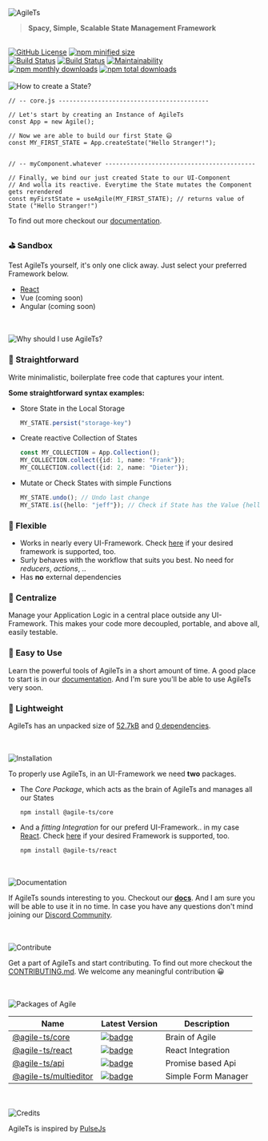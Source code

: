  <img src="https://raw.githubusercontent.com/agile-ts/agile/master/static/header_background.png" alt="AgileTs">
 
 > **Spacy, Simple, Scalable State Management Framework**
 
 <br />

<a href="https://github.com/agile-ts/agile">
  <img src="https://img.shields.io/github/license/agile-ts/agile.svg" alt="GitHub License"/></a>
<a href="https://npm.im/@agile-ts/core">
  <img src="https://img.shields.io/bundlephobia/min/@agile-ts/core.svg" alt="npm minified size"/></a>

<br />

<a href="https://github.com/agile-ts/agile/actions?query=workflow%3ARelease">
   <img src="https://github.com/agile-ts/agile/workflows/Release/badge.svg?style=flat-square" alt="Build Status"/></a>
<a href="https://github.com/agile-ts/agile/actions?query=workflow%3A%22Test+All+Packages%22">
   <img src="https://github.com/agile-ts/agile/workflows/Test%20All%20Packages/badge.svg" alt="Build Status"/></a>
<a href="https://codeclimate.com/github/agile-ts/agile/coverage">
   <img src="https://codeclimate.com/github/agile-ts/agile/badges/gpa.svg" alt="Maintainability"/></a>

<br />

<a href="https://npm.im/@agile-ts/core">
  <img src="https://img.shields.io/npm/dm/@agile-ts/core.svg" alt="npm monthly downloads"/></a>
<a href="https://npm.im/@agile-ts/core">
  <img src="https://img.shields.io/npm/dt/@agile-ts/core.svg" alt="npm total downloads"/></a>
    


<br />


<br />
<img src="https://raw.githubusercontent.com/agile-ts/agile/master/static/how_to_create_state_header.png" alt="How to create a State?"/>

```tsx
// -- core.js ------------------------------------------

// Let's start by creating an Instance of AgileTs
const App = new Agile();

// Now we are able to build our first State 😃
const MY_FIRST_STATE = App.createState("Hello Stranger!");


// -- myComponent.whatever ------------------------------------------

// Finally, we bind our just created State to our UI-Component
// And wolla its reactive. Everytime the State mutates the Component gets rerendered
const myFirstState = useAgile(MY_FIRST_STATE); // returns value of State ("Hello Stranger!")
```
To find out more checkout our [documentation](https://agile-ts.org/docs/installation).

### ⛳️ Sandbox
Test AgileTs yourself, it's only one click away. Just select your preferred Framework below.
- [React](https://codesandbox.io/s/agilets-first-state-f12cz)
- Vue (coming soon)
- Angular (coming soon)


<br />


<br />
<img src="https://raw.githubusercontent.com/agile-ts/agile/master/static/why_should_i_use_agile.png" alt="Why should I use AgileTs?"/>

### 🚅 Straightforward
Write minimalistic, boilerplate free code that captures your intent. 

**Some straightforward syntax examples:**
- Store State in the Local Storage
  ```ts
  MY_STATE.persist("storage-key")
  ```
- Create reactive Collection of States
  ```ts
  const MY_COLLECTION = App.Collection();
  MY_COLLECTION.collect({id: 1, name: "Frank"});
  MY_COLLECTION.collect({id: 2, name: "Dieter"});
  ```
- Mutate or Check States with simple Functions
  ```ts
  MY_STATE.undo(); // Undo last change
  MY_STATE.is({hello: "jeff"}); // Check if State has the Value {hello: "jeff"}
  ```

### 🤸‍ Flexible
- Works in nearly every UI-Framework. Check [here](https://agile-ts.org/docs/installation) if your desired framework is supported, too.
- Surly behaves with the workflow that suits you best.
  No need for _reducers_, _actions_, ..
- Has **no** external dependencies

### 🌌 Centralize
Manage your Application Logic in a central place outside any UI-Framework.
This makes your code more decoupled, portable, and above all, easily testable.

### 🎯 Easy to Use
Learn the powerful tools of AgileTs in a short amount of time.
A good place to start is in our [documentation](https://agile-ts.org/docs).
And I'm sure you'll be able to use AgileTs very soon.

### 🍃 Lightweight
AgileTs has an unpacked size of [52.7kB](https://bundlephobia.com/result?p=@agile-ts/core@0.0.6) 
and [0 dependencies](https://www.npmjs.com/package/@agile-ts/core).


<br />


<br />
<img src="https://raw.githubusercontent.com/agile-ts/agile/master/static/installation_header.png" alt="Installation"/>

To properly use AgileTs, in an UI-Framework we need **two** packages.

- The _Core Package_, which acts as the brain of AgileTs and manages all our States
  ```
  npm install @agile-ts/core
  ```

- And a _fitting Integration_ for our preferd UI-Framework.. in my case [React](https://www.npmjs.com/package/@agile-ts/react).
  Check [here](https://agile-ts.org/docs/installation) if your desired Framework is supported, too.
  ```
  npm install @agile-ts/react
  ```
  

<br />


<br />
<img src="https://raw.githubusercontent.com/agile-ts/agile/master/static/documentation_header.png" alt="Documentation"/>

If AgileTs sounds interesting to you.
Checkout our **[docs](https://agile-ts.org/docs/)**. 
And I am sure you will be able to use it in no time.
In case you have any questions don't mind joining our [Discord Community](https://discord.gg/FTqeMNCxw7).


<br />


<br />
<img src="https://raw.githubusercontent.com/agile-ts/agile/master/static/contribute_header.png" alt="Contribute"/>

Get a part of AgileTs and start contributing. 
To find out more checkout the [CONTRIBUTING.md](https://github.com/agile-ts/agile/blob/master/CONTRIBUTING.md).
We welcome any meaningful contribution 😀


<br />


<br />
<img src="https://raw.githubusercontent.com/agile-ts/agile/master/static/packages_of_agile.png" alt="Packages of Agile"/>

| Name                                                                     |                                                                               Latest Version                                                                                | Description                               |
| ------------------------------------------------------------------------ | --------------------------------------------------------------------------------------------------------------------------------------------------------------------------- | ----------------------------------------- |
| [@agile-ts/core](/packages/core)                                         |               [![badge](https://img.shields.io/npm/v/@agile-ts/core.svg?style=flat-square)](https://www.npmjs.com/package/@agile-ts/core)                                   | Brain of Agile                            |
| [@agile-ts/react](/packages/react)                                       |               [![badge](https://img.shields.io/npm/v/@agile-ts/react.svg?style=flat-square)](https://www.npmjs.com/package/@agile-ts/react)                                 | React Integration                         |
| [@agile-ts/api](/packages/api)                                           |               [![badge](https://img.shields.io/npm/v/@agile-ts/api.svg?style=flat-square)](https://www.npmjs.com/package/@agile-ts/api)                                     | Promise based Api                         |
| [@agile-ts/multieditor](/packages/multieditor)                           |               [![badge](https://img.shields.io/npm/v/@agile-ts/multieditor.svg?style=flat-square)](https://www.npmjs.com/package/@agile-ts/multieditor)                     | Simple Form Manager                       |


<br />


<br />
<img src="https://raw.githubusercontent.com/agile-ts/agile/master/static/credits_header.png" alt="Credits"/>

AgileTs is inspired by [PulseJs](https://github.com/pulse-framework/pulse)
